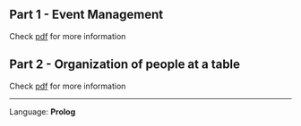 ## Part 1 - Event Management

Check [pdf](description.pdf) for more information

## Part 2 - Organization of people at a table

Check [pdf](description.pdf) for more information

---

Language: **Prolog**